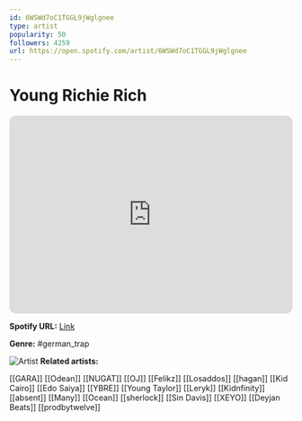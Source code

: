 ```yaml
---
id: 6WSWd7oC1TGGL9jWglgnee
type: artist
popularity: 50
followers: 4259
url: https://open.spotify.com/artist/6WSWd7oC1TGGL9jWglgnee
---
```

# Young Richie Rich

<iframe style="border-radius:12px" src="https://open.spotify.com/embed/artist/6WSWd7oC1TGGL9jWglgnee" width="100%" height="352" frameBorder="0" allowfullscreen="" allow="autoplay; clipboard-write; encrypted-media; fullscreen; picture-in-picture" loading="lazy"></iframe>

**Spotify URL:** [Link](https://open.spotify.com/artist/6WSWd7oC1TGGL9jWglgnee)

**Genre:**  #german_trap

![Artist](https://i.scdn.co/image/ab6761610000e5ebbaa516e96962b24bd9b96b4e)
**Related artists:**

[[GARA]]
[[Odean]]
[[NUGAT]]
[[OJ]]
[[Felikz]]
[[Losaddos]]
[[hagan]]
[[Kid Cairo]]
[[Edo Saiya]]
[[YBRE]]
[[Young Taylor]]
[[Leryk]]
[[Kidnfinity]]
[[absent]]
[[Many]]
[[Ocean]]
[[sherlock]]
[[Sin Davis]]
[[XEYO]]
[[Deyjan Beats]]
[[prodbytwelve]]
